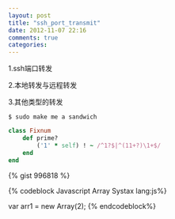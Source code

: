 ```yaml
---
layout: post
title: "ssh_port_transmit"
date: 2012-11-07 22:16
comments: true
categories: 
---
```


1.ssh端口转发

2.本地转发与远程转发

3.其他类型的转发

<!-- more -->

```
$ sudo make me a sandwich
```
``` ruby Discover if a number is prime http://google.com Google
class Fixnum
    def prime?
        ('1' * self) ! ~ /^1?$|^(11+?)\1+$/
    end
end
```
{% gist 996818 %}

{% codeblock Javascript Array Systax lang:js%}

var arr1 = new Array(2);
{% endcodeblock%}
